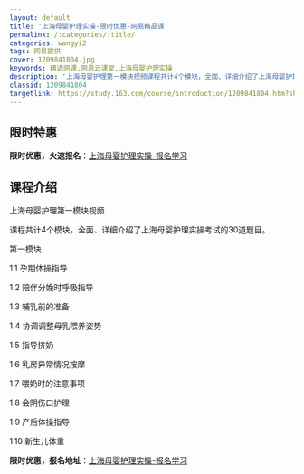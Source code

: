 ```yaml
---
layout: default
title: '上海母婴护理实操-限时优惠-网易精品课'
permalink: /:categories/:title/
categories: wangyi2
tags: 网易提供
cover: 1209841804.jpg
keywords: 精选网课,网易云课堂,上海母婴护理实操
description: '上海母婴护理第一模块视频课程共计4个模块，全面、详细介绍了上海母婴护理实操考试的30道题目。第一模块1.1孕期体操指导1'
classid: 1209841804
targetlink: https://study.163.com/course/introduction/1209841804.htm?share=1&shareId=1025206652&utm_campaign=share&utm_medium=iphoneShare&utm_source=&utm_u=1025206652
---
```


## 限时特惠

**限时优惠，火速报名**：[上海母婴护理实操-报名学习](https://study.163.com/course/introduction/1209841804.htm?share=1&shareId=1025206652&utm_campaign=share&utm_medium=iphoneShare&utm_source=&utm_u=1025206652)

## 课程介绍

上海母婴护理第一模块视频

课程共计4个模块，全面、详细介绍了上海母婴护理实操考试的30道题目。

第一模块

1.1 孕期体操指导

1.2 陪伴分娩时呼吸指导

1.3 哺乳前的准备

1.4 协调调整母乳喂养姿势

1.5 指导挤奶

1.6 乳房异常情况按摩

1.7 喂奶时的注意事项

1.8 会阴伤口护理

1.9 产后体操指导

1.10 新生儿体重

**限时优惠，报名地址**：[上海母婴护理实操-报名学习](https://study.163.com/course/introduction/1209841804.htm?share=1&shareId=1025206652&utm_campaign=share&utm_medium=iphoneShare&utm_source=&utm_u=1025206652)

